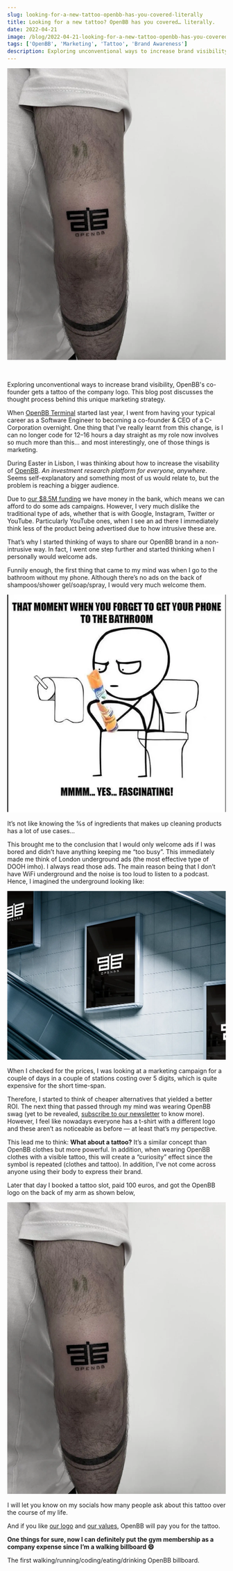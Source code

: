 ```yaml
---
slug: looking-for-a-new-tattoo-openbb-has-you-covered-literally
title: Looking for a new tattoo? OpenBB has you covered… literally.
date: 2022-04-21
image: /blog/2022-04-21-looking-for-a-new-tattoo-openbb-has-you-covered-literally.png
tags: ['OpenBB', 'Marketing', 'Tattoo', 'Brand Awareness']
description: Exploring unconventional ways to increase brand visibility, OpenBB's co-founder gets a tattoo of the company logo. This blog post discusses the thought process behind this unique marketing strategy.
---
```


<p align="center">
    <img width="600" src="/blog/2022-04-21-looking-for-a-new-tattoo-openbb-has-you-covered-literally.png"/>
</p>

<br />

Exploring unconventional ways to increase brand visibility, OpenBB's co-founder gets a tattoo of the company logo. This blog post discusses the thought process behind this unique marketing strategy.

<!-- truncate -->

<div style={{borderTop: '1px solid #0088CC', margin: '1.5em 0'}} />

When [OpenBB Terminal](https://github.com/OpenBB-finance/OpenBBTerminal) started last year, I went from having your typical career as a Software Engineer to becoming a co-founder & CEO of a C-Corporation overnight. One thing that I’ve really learnt from this change, is I can no longer code for 12–16 hours a day straight as my role now involves so much more than this… and most interestingly, one of those things is marketing.

During Easter in Lisbon, I was thinking about how to increase the visability of [OpenBB](https://openbb.co/). _An investment research platform for everyone, anywhere_. Seems self-explanatory and something most of us would relate to, but the problem is reaching a bigger audience.

Due to [our $8.5M funding](https://openbb.co/blog/gme-didnt-take-me-to-the-moon-but-gamestonk-terminal-did) we have money in the bank, which means we can afford to do some ads campaigns. However, I very much dislike the traditional type of ads, whether that is with Google, Instagram, Twitter or YouTube. Particularly YouTube ones, when I see an ad there I immediately think less of the product being advertised due to how intrusive these are.

That’s why I started thinking of ways to share our OpenBB brand in a non-intrusive way. In fact, I went one step further and started thinking when I personally would welcome ads.

Funnily enough, the first thing that came to my mind was when I go to the bathroom without my phone. Although there’s no ads on the back of shampoos/shower gel/soap/spray, I would very much welcome them.

![image](/blog/2022-04-21-looking-for-a-new-tattoo-openbb-has-you-covered-literally_1.png)

It’s not like knowing the %s of ingredients that makes up cleaning products has a lot of use cases…

This brought me to the conclusion that I would only welcome ads if I was bored and didn’t have anything keeping me “too busy”. This immediately made me think of London underground ads (the most effective type of DOOH imho). I always read those ads. The main reason being that I don’t have WiFi underground and the noise is too loud to listen to a podcast. Hence, I imagined the underground looking like:

![image](/blog/2022-04-21-looking-for-a-new-tattoo-openbb-has-you-covered-literally_2.png)

When I checked for the prices, I was looking at a marketing campaign for a couple of days in a couple of stations costing over 5 digits, which is quite expensive for the short time-span.

Therefore, I started to think of cheaper alternatives that yielded a better ROI. The next thing that passed through my mind was wearing OpenBB swag (yet to be revealed, [subscribe to our newsletter](https://openbb.co/newsletter) to know more). However, I feel like nowadays everyone has a t-shirt with a different logo and these aren’t as noticeable as before — at least that’s my perspective.

This lead me to think: **What about a tattoo?** It’s a similar concept than OpenBB clothes but more powerful. In addition, when wearing OpenBB clothes with a visible tattoo, this will create a “curiosity” effect since the symbol is repeated (clothes and tattoo). In addition, I’ve not come across anyone using their body to express their brand.

Later that day I booked a tattoo slot, paid 100 euros, and got the OpenBB logo on the back of my arm as shown below,

![image](/blog/2022-04-21-looking-for-a-new-tattoo-openbb-has-you-covered-literally_3.png)

I will let you know on my socials how many people ask about this tattoo over the course of my life.

And if you like [our logo](https://www.openbb.design/9242dc28c/p/809a44-logo) and [our values](https://www.openbb.design/9242dc28c/p/91bbcc-our-values), OpenBB will pay you for the tattoo.

**One things for sure, now I can definitely put the gym membership as a company expense since I’m a walking billboard 😄**

The first walking/running/coding/eating/drinking OpenBB billboard.
